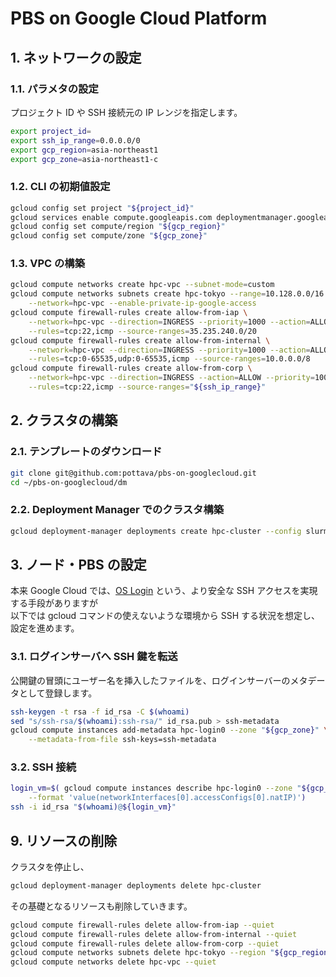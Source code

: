 # PBS on Google Cloud Platform

## 1. ネットワークの設定

### 1.1. パラメタの設定

プロジェクト ID や SSH 接続元の IP レンジを指定します。

```sh
export project_id=
export ssh_ip_range=0.0.0.0/0
export gcp_region=asia-northeast1
export gcp_zone=asia-northeast1-c
```

### 1.2. CLI の初期値設定

```bash
gcloud config set project "${project_id}"
gcloud services enable compute.googleapis.com deploymentmanager.googleapis.com
gcloud config set compute/region "${gcp_region}"
gcloud config set compute/zone "${gcp_zone}"
```

### 1.3. VPC の構築

```sh
gcloud compute networks create hpc-vpc --subnet-mode=custom
gcloud compute networks subnets create hpc-tokyo --range=10.128.0.0/16 \
    --network=hpc-vpc --enable-private-ip-google-access
gcloud compute firewall-rules create allow-from-iap \
    --network=hpc-vpc --direction=INGRESS --priority=1000 --action=ALLOW \
    --rules=tcp:22,icmp --source-ranges=35.235.240.0/20
gcloud compute firewall-rules create allow-from-internal \
    --network=hpc-vpc --direction=INGRESS --priority=1000 --action=ALLOW \
    --rules=tcp:0-65535,udp:0-65535,icmp --source-ranges=10.0.0.0/8
gcloud compute firewall-rules create allow-from-corp \
    --network=hpc-vpc --direction=INGRESS --action=ALLOW --priority=1000 \
    --rules=tcp:22,icmp --source-ranges="${ssh_ip_range}"
```

## 2. クラスタの構築

### 2.1. テンプレートのダウンロード

```sh
git clone git@github.com:pottava/pbs-on-googlecloud.git
cd ~/pbs-on-googlecloud/dm
```

### 2.2. Deployment Manager でのクラスタ構築

```sh
gcloud deployment-manager deployments create hpc-cluster --config slurm-cluster.yaml
```

## 3. ノード・PBS の設定

本来 Google Cloud では、[OS Login](https://cloud.google.com/compute/docs/instances/managing-instance-access?hl=ja) という、より安全な SSH アクセスを実現する手段がありますが  
以下では gcloud コマンドの使えないような環境から SSH する状況を想定し、設定を進めます。

### 3.1. ログインサーバへ SSH 鍵を転送

公開鍵の冒頭にユーザー名を挿入したファイルを、ログインサーバーのメタデータとして登録します。

```sh
ssh-keygen -t rsa -f id_rsa -C $(whoami)
sed "s/ssh-rsa/$(whoami):ssh-rsa/" id_rsa.pub > ssh-metadata
gcloud compute instances add-metadata hpc-login0 --zone "${gcp_zone}" \
    --metadata-from-file ssh-keys=ssh-metadata
```

### 3.2. SSH 接続

```sh
login_vm=$( gcloud compute instances describe hpc-login0 --zone "${gcp_zone}" \
    --format 'value(networkInterfaces[0].accessConfigs[0].natIP)')
ssh -i id_rsa "$(whoami)@${login_vm}"
```

## 9. リソースの削除

クラスタを停止し、

```sh
gcloud deployment-manager deployments delete hpc-cluster
```

その基礎となるリソースも削除していきます。

```sh
gcloud compute firewall-rules delete allow-from-iap --quiet
gcloud compute firewall-rules delete allow-from-internal --quiet
gcloud compute firewall-rules delete allow-from-corp --quiet
gcloud compute networks subnets delete hpc-tokyo --region "${gcp_region}" --quiet
gcloud compute networks delete hpc-vpc --quiet
```
